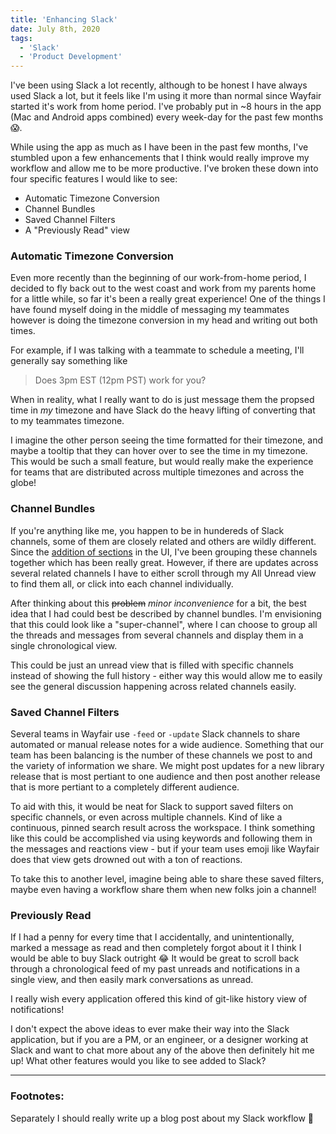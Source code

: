 ```yaml
---
title: 'Enhancing Slack'
date: July 8th, 2020
tags:
  - 'Slack'
  - 'Product Development'
---
```


I've been using Slack a lot recently, although to be honest I have always used
Slack a lot, but it feels like I'm using it more than normal since Wayfair
started it's work from home period. I've probably put in ~8 hours in the app
(Mac and Android apps combined) every week-day for the past few months 😱.

While using the app as much as I have been in the past few months, I've stumbled
upon a few enhancements that I think would really improve my workflow and allow
me to be more productive<FootnoteRef id="1" />. I've broken these down into four
specific features I would like to see:

- Automatic Timezone Conversion
- Channel Bundles
- Saved Channel Filters
- A "Previously Read" view

### Automatic Timezone Conversion

Even more recently than the beginning of our work-from-home period, I decided to
fly back out to the west coast and work from my parents home for a little while,
so far it's been a really great experience! One of the things I have found
myself doing in the middle of messaging my teammates however is doing the
timezone conversion in my head and writing out both times.

For example, if I was talking with a teammate to schedule a meeting, I'll
generally say something like

> Does 3pm EST (12pm PST) work for you?

When in reality, what I really want to do is just message them the propsed time
in _my_ timezone and have Slack do the heavy lifting of converting that to my
teammates timezone.

I imagine the other person seeing the time formatted for their timezone, and
maybe a tooltip that they can hover over to see the time in my timezone. This
would be such a small feature, but would really make the experience for teams
that are distributed across multiple timezones and across the globe!

### Channel Bundles

If you're anything like me, you happen to be in hundereds of Slack channels,
some of them are closely related and others are wildly different. Since the
[addition of sections](https://slackhq.com/simpler-more-organized-slack) in the
UI, I've been grouping these channels together which has been really great.
However, if there are updates across several related channels I have to either
scroll through my All Unread view to find them all, or click into each channel
individually.

After thinking about this ~~problem~~ _minor inconvenience_ for a bit, the best
idea that I had could best be described by channel bundles. I'm envisioning that
this could look like a "super-channel", where I can choose to group all the
threads and messages from several channels and display them in a single
chronological view.

This could be just an unread view that is filled with specific channels instead
of showing the full history - either way this would allow me to easily see the
general discussion happening across related channels easily.

### Saved Channel Filters

Several teams in Wayfair use `-feed` or `-update` Slack channels to share
automated or manual release notes for a wide audience. Something that our team
has been balancing is the number of these channels we post to and the variety of
information we share. We might post updates for a new library release that is
most pertiant to one audience and then post another release that is more
pertiant to a completely different audience.

To aid with this, it would be neat for Slack to support saved filters on
specific channels, or even across multiple channels. Kind of like a continuous,
pinned search result across the workspace. I think something like this could be
accomplished via using keywords and following them in the messages and reactions
view - but if your team uses emoji like Wayfair does that view gets drowned out
with a ton of reactions.

To take this to another level, imagine being able to share these saved filters,
maybe even having a workflow share them when new folks join a channel!

### Previously Read

If I had a penny for every time that I accidentally, and unintentionally, marked
a message as read and then completely forgot about it I think I would be able to
buy Slack outright 😂 It would be great to scroll back through a chronological
feed of my past unreads and notifications in a single view, and then easily mark
conversations as unread.

I really wish every application offered this kind of git-like history view of
notifications!

I don't expect the above ideas to ever make their way into the Slack
application, but if you are a PM, or an engineer, or a designer working at Slack
and want to chat more about any of the above then definitely hit me up! What
other features would you like to see added to Slack?

<Spacer />

---

<Spacer />

### Footnotes:

<Footnote id="1">Separately I should really write up a blog post about my Slack
workflow 🤔</Footnote>
